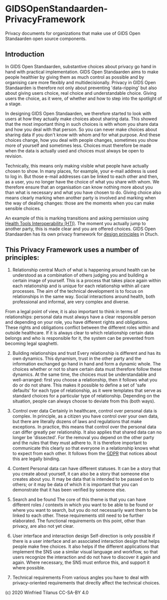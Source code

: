 # GIDSOpenStandaarden-PrivacyFramework 	 	
Privacy documents for organizations that make use of GIDS Open Standaarden open source components.

## Introduction
In GIDS Open Standaarden, substantive choices about privacy go hand in hand with practical implementation. GIDS Open Standaarden aims to make people healthier by giving them as much control as possible and by organising care more flexibly and multidecisionally. Privacy in GIDS Open Standaarden is therefore not only about preventing 'data-ripping' but also about giving users choice, real choice and understandable choice. Giving users the choice, as it were, of whether and how to step into the spotlight of a stage.

In designing GIDS Open Standaarden, we therefore started to look with users at how they actually make choices about sharing data. This showed that the most important thing in such choices is with whom you share data and how you deal with that person. So you can never make choices about sharing data if you don't know with whom and for what purpose. And these choices change, how you deal with people changes, sometimes you show more of yourself and sometimes less. Choices must therefore be made when the data is actually used and choices must always be open to revision.

Technically, this means only making visible what people have actually chosen to show. In many places, for example, your e-mail address is used to log in. But those e-mail addresses can be linked to each other and then, as a user, you no longer have the choice of what you share with whom. We therefore ensure that an organisation can know nothing more about you than what is necessary and what you have chosen to do. Giving choice also means clearly marking when another party is involved and marking when the way of dealing changes: those are the moments when you can make sensible choices. 

An example of this is marking transitions and asking permission using [Health Tools Interoperability (HTI)](https://github.com/GIDSOpenStandaarden/Signpost#hti--production). The moment you actually jump to another party, this is made clear and you are offered choices. GIDS Open Standaarden has its own privacy framework for [design principles]() in Dtuch. 

## This Privacy Framework uses a number of principles:
1. Relationship central
Much of what is happening around health can be understood as a combination of others judging you and building a certain image of yourself. This is a process that takes place again within each relationship and is unique for each relationship within all care processes. The aim of the technical development is to focus on relationships in the same way. Social interactions around health, both professional and informal, are very complex and diverse.

From a legal point of view, it is also important to think in terms of relationships: personal data must always have a clear responsible person and depending on your role, you have different rights and obligations. These rights and obligations conflict between the different roles within and outside healthcare. If it is always clear to which relationship certain data belongs and who is responsible for it, the system can be prevented from becoming legal spaghetti.

2. Building relationships and trust
Every relationship is different and has its own dynamics. This dynamism, trust in the other party and the information exchanged go hand in hand and form a dynamic whole. The choices whether or not to share certain data must therefore follow these dynamics. At the same time, the choices must be understandable and well-arranged: first you choose a relationship, then it follows what you do or do not share. This makes it possible to define a set of 'safe defaults' for each type of relationship, as it were templates that serve as standard choices for a particular type of relationship. Depending on the situation, people can always choose to deviate from this (both ways).

3. Control over data
Certainly in healthcare, control over personal data is complex. In principle, as a citizen you have control over your own data, but there are literally dozens of laws and regulations that make exceptions. In practice, this means that control over the personal data can differ greatly per relationship. It also applies that shared data can no longer be 'dissected'. For the removal you depend on the other party and the rules that they must adhere to. It is therefore important to communicate this clearly so that everyone in a relationship knows what to expect from each other. It follows from the [GDPR](https://ec.europa.eu/info/law/law-topic/data-protection/data-protection-eu_en) that notices about this are legally binding.

4. Content
Personal data can have different statuses. It can be a story that you create about yourself, it can also be a story that someone else creates about you. It may be data that is intended to be passed on to others; or it may be data of which it is important that you can demonstrate that it has been verified by someone else.

5. Search and be found
The core of this theme is that you can have different roles / contexts in which you want to be able to be found or where you want to search, but you do not necessarily want them to be linked to each other. These requirements still need to be further elaborated. The functional requirements on this point, other than privacy, are also not yet clear.

6. User interface and interaction design
Self-direction is only possible if there is a user interface and an associated interaction design that helps people make free choices. It also helps if the different applications that implement the SNS use a similar visual language and workflow, so that users recognize the interaction and do not have to discover it again and again. Where necessary, the SNS must enforce this, and support it where possible.

7. Technical requirements
From various angles you have to deal with privacy-oriented requirements that directly affect the technical choices.

(c) 2020 Winfried Tilanus CC-SA-BY 4.0
